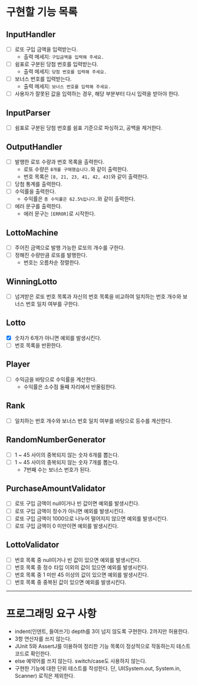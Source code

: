 # 구현할 기능 목록
## InputHandler
- [ ] 로또 구입 금액을 입력받는다.
  - 출력 메세지: `구입금액을 입력해 주세요.`
- [ ] 쉼표로 구분된 당첨 번호를 입력받는다.
  - 출력 메세지: `당첨 번호를 입력해 주세요.`
- [ ] 보너스 번호를 입력받는다.
  - 출력 메세지: `보너스 번호를 입력해 주세요.`
- [ ] 사용자가 잘못된 값을 입력하는 경우, 해당 부분부터 다시 입력을 받아야 한다.
## InputParser
- [ ] 쉼표로 구분된 당첨 번호를 쉼표 기준으로 파싱하고, 공백을 제거한다.
## OutputHandler
- [ ] 발행한 로또 수량과 번호 목록을 출력한다.
  - 로또 수량은 `8개를 구매했습니다.`와 같이 출력한다.
  - 번호 목록은 `[8, 21, 23, 41, 42, 43]`와 같이 출력한다.
- [ ] 당첨 통계를 출력한다.
- [ ] 수익률을 출력한다.
  - 수익률은 `총 수익률은 62.5%입니다.`와 같이 출력한다.
- [ ] 에러 문구를 출력한다.
  - 에러 문구는 `[ERROR]`로 시작한다.
## LottoMachine
- [ ] 주어진 금액으로 발행 가능한 로또의 개수를 구한다.
- [ ] 정해진 수량만큼 로또를 발행한다.
  - 번호는 오름차순 정렬한다.
## WinningLotto
- [ ] 넘겨받은 로또 번호 목록과 자신의 번호 목록을 비교하여 일치하는 번호 개수와 보너스 번호 일치 여부를 구한다.
## Lotto
- [x] 숫자가 6개가 아니면 예외를 발생시킨다.
- [ ] 번호 목록을 반환한다.
## Player
- [ ] 수익금을 바탕으로 수익률을 계산한다.
  - 수익률은 소수점 둘째 자리에서 반올림한다.
## Rank
- [ ] 일치하는 번호 개수와 보너스 번호 일치 여부를 바탕으로 등수를 계산한다.
## RandomNumberGenerator
- [ ] 1 ~ 45 사이의 중복되지 않는 숫자 6개를 뽑는다.
- [ ] 1 ~ 45 사이의 중복되지 않는 숫자 7개를 뽑는다. 
  - 7번째 수는 보너스 번호가 된다.
## PurchaseAmountValidator
- [ ] 로또 구입 금액이 null이거나 빈 값이면 예외를 발생시킨다.
- [ ] 로또 구입 금액이 정수가 아니면 예외를 발생시킨다.
- [ ] 로또 구입 금액이 1000으로 나누어 떨어지지 않으면 예외를 발생시킨다.
- [ ] 로또 구입 금액이 0 미만이면 예외를 발생시킨다.
## LottoValidator
- [ ] 번호 목록 중 null이거나 빈 값이 있으면 예외를 발생시킨다.
- [ ] 번호 목록 중 정수 타입 이외의 값이 있으면 예외를 발생시킨다.
- [ ] 번호 목록 중 1 미만 45 이상의 값이 있으면 예외를 발생시킨다.
- [ ] 번호 목록 중 중복된 값이 있으면 예외를 발생시킨다.

---

# 프로그래밍 요구 사항
- indent(인덴트, 들여쓰기) depth를 3이 넘지 않도록 구현한다. 2까지만 허용한다.
- 3항 연산자를 쓰지 않는다.
- JUnit 5와 AssertJ를 이용하여 정리한 기능 목록이 정상적으로 작동하는지 테스트 코드로 확인한다.
- else 예약어를 쓰지 않는다. switch/case도 사용하지 않는다.
- 구현한 기능에 대한 단위 테스트를 작성한다. 단, UI(System.out, System.in, Scanner) 로직은 제외한다.